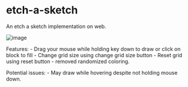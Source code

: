 # etch-a-sketch
An etch a sketch implementation on web.

![image](https://github.com/user-attachments/assets/481143cc-1785-4534-a24e-96fda21fe986)

Features:
    - Drag your mouse while holding key down to draw or click on block to fill
    - Change grid size using change grid size button
    - Reset grid using reset button
    - removed randomized coloring.

Potential issues:
    - May draw while hovering despite not holding mouse down.

